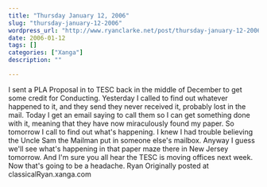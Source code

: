 ```yaml
---
title: "Thursday January 12, 2006"
slug: "thursday-january-12-2006"
wordpress_url: "http://www.ryanclarke.net/post/thursday-january-12-2006/"
date: 2006-01-12
tags: []
categories: ["Xanga"]
description: ""

---
```


I sent a PLA Proposal in to TESC back in the middle of December to get some credit for Conducting. Yesterday I called to find out whatever happened to it, and they send they never received it, probably lost in the mail. Today I get an email saying to call them so I can get something done with it, meaning that they have now miraculously found my paper. So tomorrow I call to find out what's happening. I knew I had trouble believing the Uncle Sam the Mailman put in someone else's mailbox. Anyway I guess we'll see what's happening in that paper maze there in New Jersey tomorrow. And I'm sure you all hear the TESC is moving offices next week. Now that's going to be a headache.
 Ryan
Originally posted at classicalRyan.xanga.com
